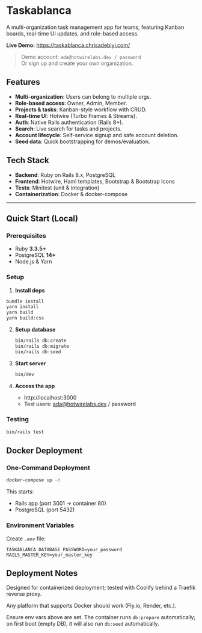 # Taskablanca

A multi-organization task management app for teams, featuring Kanban boards, real-time UI updates, and role-based access.

**Live Demo:** https://taskablanca.chrisadebiyi.com/

> Demo account: `ada@hotwirelabs.dev / password`  
> Or sign up and create your own organization.

## Features

- **Multi-organization**: Users can belong to multiple orgs.
- **Role-based access**: Owner, Admin, Member.
- **Projects & tasks**: Kanban-style workflow with CRUD.
- **Real-time UI**: Hotwire (Turbo Frames & Streams).
- **Auth**: Native Rails authentication (Rails 8+).
- **Search**: Live search for tasks and projects.
- **Account lifecycle**: Self-service signup and safe account deletion.
- **Seed data**: Quick bootstrapping for demos/evaluation.

## Tech Stack

- **Backend**: Ruby on Rails 8.x, PostgreSQL
- **Frontend**: Hotwire, Haml templates, Bootstrap & Bootstrap Icons
- **Tests**: Minitest (unit & integration)
- **Containerization**: Docker & docker-compose

---

## Quick Start (Local)

### Prerequisites

- Ruby **3.3.5+**
- PostgreSQL **14+**
- Node.js & Yarn

### Setup

1. **Install deps**

```bash
bundle install
yarn install
yarn build
yarn build:css
```

2. **Setup database**

   ```bash
   bin/rails db:create
   bin/rails db:migrate
   bin/rails db:seed
   ```

3. **Start server**

   ```bash
   bin/dev
   ```

4. **Access the app**
   - http://localhost:3000
   - Test users: ada@hotwirelabs.dev / password

### Testing

```bash
bin/rails test
```

## Docker Deployment

### One-Command Deployment

```bash
docker-compose up -d
```

This starts:

- Rails app (port 3001 → container 80)
- PostgreSQL (port 5432)

### Environment Variables

Create `.env` file:

```env
TASKABLANCA_DATABASE_PASSWORD=your_password
RAILS_MASTER_KEY=your_master_key
```

## Deployment Notes

Designed for containerized deployment; tested with Coolify behind a Traefik reverse proxy.

Any platform that supports Docker should work (Fly.io, Render, etc.).

Ensure env vars above are set. The container runs `db:prepare` automatically; on first boot (empty DB), it will also run `db:seed` automatically.
